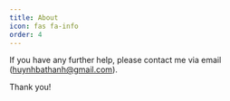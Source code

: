 ```yaml
---
title: About
icon: fas fa-info
order: 4
---
```


If you have any further help, please contact me via email (huynhbathanh@gmail.com).

Thank you!
